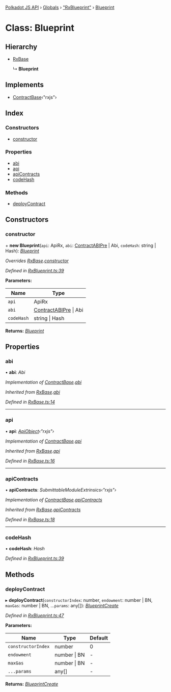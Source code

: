 [Polkadot JS API](../README.md) › [Globals](../globals.md) › ["RxBlueprint"](../modules/_rxblueprint_.md) › [Blueprint](_rxblueprint_.blueprint.md)

# Class: Blueprint

## Hierarchy

* [RxBase](_rxbase_.rxbase.md)

  ↳ **Blueprint**

## Implements

* [ContractBase](../interfaces/_types_.contractbase.md)‹"rxjs"›

## Index

### Constructors

* [constructor](_rxblueprint_.blueprint.md#constructor)

### Properties

* [abi](_rxblueprint_.blueprint.md#abi)
* [api](_rxblueprint_.blueprint.md#api)
* [apiContracts](_rxblueprint_.blueprint.md#apicontracts)
* [codeHash](_rxblueprint_.blueprint.md#codehash)

### Methods

* [deployContract](_rxblueprint_.blueprint.md#deploycontract)

## Constructors

###  constructor

\+ **new Blueprint**(`api`: ApiRx, `abi`: [ContractABIPre](../interfaces/_types_.contractabipre.md) | Abi, `codeHash`: string | Hash): *[Blueprint](_rxblueprint_.blueprint.md)*

*Overrides [RxBase](_rxbase_.rxbase.md).[constructor](_rxbase_.rxbase.md#constructor)*

*Defined in [RxBlueprint.ts:39](https://github.com/polkadot-js/api/blob/4ec6a0f9b8/packages/api-contract/src/RxBlueprint.ts#L39)*

**Parameters:**

Name | Type |
------ | ------ |
`api` | ApiRx |
`abi` | [ContractABIPre](../interfaces/_types_.contractabipre.md) &#124; Abi |
`codeHash` | string &#124; Hash |

**Returns:** *[Blueprint](_rxblueprint_.blueprint.md)*

## Properties

###  abi

• **abi**: *Abi*

*Implementation of [ContractBase](../interfaces/_types_.contractbase.md).[abi](../interfaces/_types_.contractbase.md#abi)*

*Inherited from [RxBase](_rxbase_.rxbase.md).[abi](_rxbase_.rxbase.md#abi)*

*Defined in [RxBase.ts:14](https://github.com/polkadot-js/api/blob/4ec6a0f9b8/packages/api-contract/src/RxBase.ts#L14)*

___

###  api

• **api**: *[ApiObject](../modules/_types_.md#apiobject)‹"rxjs"›*

*Implementation of [ContractBase](../interfaces/_types_.contractbase.md).[api](../interfaces/_types_.contractbase.md#api)*

*Inherited from [RxBase](_rxbase_.rxbase.md).[api](_rxbase_.rxbase.md#api)*

*Defined in [RxBase.ts:16](https://github.com/polkadot-js/api/blob/4ec6a0f9b8/packages/api-contract/src/RxBase.ts#L16)*

___

###  apiContracts

• **apiContracts**: *SubmittableModuleExtrinsics‹"rxjs"›*

*Implementation of [ContractBase](../interfaces/_types_.contractbase.md).[apiContracts](../interfaces/_types_.contractbase.md#apicontracts)*

*Inherited from [RxBase](_rxbase_.rxbase.md).[apiContracts](_rxbase_.rxbase.md#apicontracts)*

*Defined in [RxBase.ts:18](https://github.com/polkadot-js/api/blob/4ec6a0f9b8/packages/api-contract/src/RxBase.ts#L18)*

___

###  codeHash

• **codeHash**: *Hash*

*Defined in [RxBlueprint.ts:39](https://github.com/polkadot-js/api/blob/4ec6a0f9b8/packages/api-contract/src/RxBlueprint.ts#L39)*

## Methods

###  deployContract

▸ **deployContract**(`constructorIndex`: number, `endowment`: number | BN, `maxGas`: number | BN, ...`params`: any[]): *[BlueprintCreate](../interfaces/_rxblueprint_.blueprintcreate.md)*

*Defined in [RxBlueprint.ts:47](https://github.com/polkadot-js/api/blob/4ec6a0f9b8/packages/api-contract/src/RxBlueprint.ts#L47)*

**Parameters:**

Name | Type | Default |
------ | ------ | ------ |
`constructorIndex` | number | 0 |
`endowment` | number &#124; BN | - |
`maxGas` | number &#124; BN | - |
`...params` | any[] | - |

**Returns:** *[BlueprintCreate](../interfaces/_rxblueprint_.blueprintcreate.md)*
